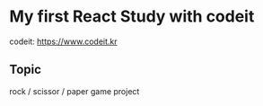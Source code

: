 # My first React Study with codeit

codeit: https://www.codeit.kr

## Topic

rock / scissor / paper game project

